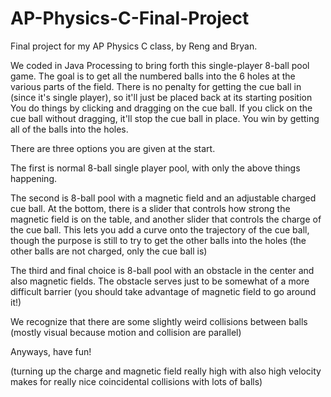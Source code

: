 # AP-Physics-C-Final-Project
Final project for my AP Physics C class, by Reng and Bryan.

We coded in Java Processing to bring forth this single-player 8-ball pool game.
The goal is to get all the numbered balls into the 6 holes at the various parts of the field.
There is no penalty for getting the cue ball in (since it's single player), so it'll just be placed back at its starting position
You do things by clicking and dragging on the cue ball. If you click on the cue ball without dragging, it'll stop the cue ball in place.
You win by getting all of the balls into the holes.

There are three options you are given at the start.

The first is normal 8-ball single player pool, with only the above things happening.

The second is 8-ball pool with a magnetic field and an adjustable charged cue ball.
At the bottom, there is a slider that controls how strong the magnetic field is on the table, and another slider that controls the charge of the cue ball. This lets you add a curve onto the trajectory of the cue ball, though the purpose is still to try to get the other balls into the holes (the other balls are not charged, only the cue ball is)

The third and final choice is 8-ball pool with an obstacle in the center and also magnetic fields. The obstacle serves just to be somewhat of a more difficult barrier (you should take advantage of magnetic field to go around it!)

We recognize that there are some slightly weird collisions between balls (mostly visual because motion and collision are parallel)

Anyways, have fun!

(turning up the charge and magnetic field really high with also high velocity makes for really nice coincidental collisions with lots of balls)

